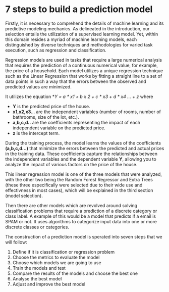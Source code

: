 # 7 steps to build a prediction model

Firstly, it is necessary to comprehend the details of machine learning and its predictive modeling mechanics. As delineated in the introduction, our selection entails the utilization of a supervised learning model. Yet, within this domain resides a myriad of machine learning models, each distinguished by diverse techniques and methodologies for varied task execution, such as regression and classification.

Regression models are used in tasks that require a large numerical analysis that requires the prediction of a continuous numerical value, for example, the price of a household. Each model utilizes a unique regression technique such as the Linear Regression that works by fitting a straight line to a set of data points in such a way that the errors between the observed and predicted values are minimized.

It utilizes the equation **Y = a * x1 + b *x 2 + c * x3 + d * x4 ... + z** where

* **Y** is the predicted price of the house.
* **x1,x2,x3**… are the independent variables (number of rooms, number of bathrooms, size of the lot, etc.).
* **a,b,c,d..** are the coefficients representing the impact of each independent variable on the predicted price.
* **z** is the intercept term.

During the training process, the model learns the values of the coefficients **(a,b,c,d...)** that minimize the errors between the predicted and actual prices in the training data. These coefficients capture the relationships between the independent variables and the dependent variable **Y**, allowing you to analyze the impact of various factors on the price of the house.

This linear regression model is one of the three models that were analyzed, with the other two being the Random Forest Regressor and Extra Trees (these three especifically were selected due to their wide use and effectivness in most cases), which will be explained in the third section (model selection).

Then there are other models which are revolved around solving classification problems that require a prediction of a discrete category or class label. A example of this would be a model that predicts if a email is SPAM or not. It uses algorithms to categorize input data into one or more discrete classes or categories.

The construction of a prediction model is sperated into seven steps that we will follow:

1. Define if it is classification or regression problem
2. Choose the metrics to evaluate the model
3. Choose which models we are going to use
4. Train the models and test
5. Compare the results of the models and choose the best one
6. Analyse the best model
7. Adjust and improve the best model

